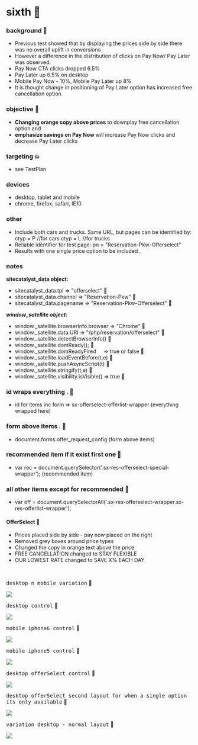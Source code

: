 # sixth  :rocket:

### background  :bell:
- Previous test showed that by displaying the prices side by side there was no overall uplift in conversions
- However a difference in the distribution of clicks on Pay Now/ Pay Later was observed.
- Pay Now CTA clicks dropped 6.5%
- Pay Later up 6.5% on desktop
- Mobile Pay Now - 10%, Mobile Pay Later up 8%
- It is thought change in positioning of Pay Later option has increased free cancellation option.


### objective :book:
- __Changing orange copy above prices__ to downplay free cancellation option and
- __emphasize savings on Pay Now__ will increase Pay Now clicks and decrease Pay Later clicks

### targeting :boom:
- see TestPlan

### devices      
- desktop, tablet and mobile
- chrome, firefox, safari, IE10

### other     
- Include both cars and trucks. Same URL, but pages can be identified by:    				
	ctyp = P      //for cars
	ctyp = L      //for trucks
- Reliable identifier for test page:
	pn = "Reservation-Pkw-Offerselect"
- Results with one single price option to be included .          

### notes
__sitecatalyst_data object:__           
- sitecatalyst_data.tpl => "offerselect"  :snail:      
- sitecatalyst_data.channel => "Reservation-Pkw"  :snail:      
- sitecatalyst_data.pagename => "Reservation-Pkw-Offerselect" :snail:      

___window_satellite object:___ 
- window._satellite.browserInfo.browser => "Chrome"  :snake:    
- window._satellite.data.URI => "/php/reservation/offerselect"  :snake:      
- window._satellite.detectBrowserInfo()  :snake:     
- window._satellite.domReady();    :snake:   
- window._satellite.domReadyFired     => true or false  :snake:     
- window._satellite.loadEventBefore(t,e)  :snake:     
- window._satellite.pushAsyncScript(t)  :snake:     
- window._satellite.stringify(t,e)  :snake:      
- window._satellite.visibility.isVisible() => true  :snake:      
 

### id wraps everything . :ledger:
- id for items inc form =>  sx-offerselect-offerlist-wrapper  (everything wrapped here)

### form above items .  :ledger:
- document.forms.offer_request_config  (form above items)

### recommended item if it exist first one :ledger:
- var rec = document.querySelector('.sx-res-offerselect-special-wrapper');      (recommended item)

### all other items except for recommended :ledger:
- var off = document.querySelectorAll('.sx-res-offerselect-wrapper.sx-res-offerlist-wrapper');


#### OfferSelect :ledger:
- Prices placed side by side - pay now placed on the right
- Removed grey boxes around price types
- Changed the copy in orange text above the price
-	FREE CANCELLATION changed to STAY FLEXIBLE
-	OUR LOWEST RATE changed to 	SAVE X% EACH DAY




<br/>

<kbd>desktop n mobile variation</kbd>  :rocket:          

![](/images/offerSelectVar1DesktopMobile.png)      

<kbd>desktop control</kbd>  :rocket:         

![](/images/desktop-control.png)      

<kbd>mobile iphone6 control</kbd>  :rocket:          

![](/images/iphone6-control.png)        

<kbd>mobile iphone5 control</kbd>  :rocket:          

![](/images/iphone5-control.png)        

<kbd>desktop offerSelect control</kbd>  :rocket:          

![](/images/offerSelectControlDesktop.png)      


<kbd>desktop offerSelect second layout for when a single option its only available</kbd>  :rocket:          

![](/images/secondOption.png)      

<kbd>variation desktop - normal layout</kbd>  :rocket:          

![](/images/variation-desktop.png)      








